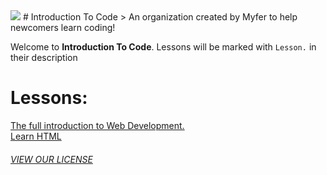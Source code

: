 <img src="itc-logo">
# Introduction To Code
> An organization created by Myfer to help newcomers learn coding!

Welcome to **Introduction To Code**.
Lessons will be marked with `Lesson.` in their description

# Lessons:
[The full introduction to Web Development.](https://github.com/Introduction-To-Code/the-full-introduction-to-web-development.)
<br>[Learn HTML](https://github.com/Introduction-To-Code/learn-html/)
###### [VIEW OUR LICENSE](LICENSE)
